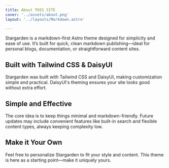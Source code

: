 ```yaml
---
title: About THIS SITE
cover: '../assets/about.png'
layout: '../layouts/Markdown.astro'

---
```



Stargarden is a markdown-first Astro theme designed for simplicity and ease of use. It’s built for quick, clean markdown publishing—ideal for personal blogs, documentation, or straightforward content sites.

## Built with Tailwind CSS & DaisyUI
Stargarden was built with Tailwind CSS and DaisyUI, making customization simple and practical. DaisyUI's theming ensures your site looks good without extra effort.

## Simple and Effective
The core idea is to keep things minimal and markdown-friendly. Future updates may include convenient features like built-in search and flexible content types, always keeping complexity low.

## Make it Your Own
Feel free to personalize Stargarden to fit your style and content. This theme is here as a starting point—make it uniquely yours.
